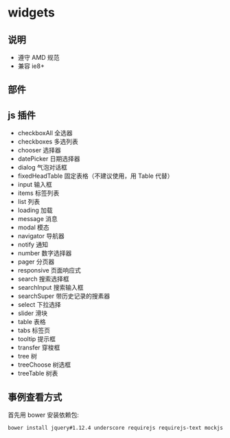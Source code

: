 # widgets

## 说明

* 遵守 AMD 规范
* 兼容 ie8+

## 部件



## js 插件

* checkboxAll 全选器
* checkboxes 多选列表
* chooser 选择器
* datePicker 日期选择器
* dialog 气泡对话框
* fixedHeadTable 固定表格（不建议使用，用 Table 代替）
* input 输入框
* items 标签列表
* list 列表
* loading 加载
* message 消息
* modal 模态
* navigator 导航器
* notify 通知
* number 数字选择器
* pager 分页器
* responsive 页面响应式
* search 搜索选择框
* searchInput 搜索输入框
* searchSuper 带历史记录的搜素器
* select 下拉选择
* slider 滑块
* table 表格
* tabs 标签页
* tooltip 提示框
* transfer 穿梭框
* tree 树
* treeChoose 树选框 
* treeTable 树表

## 事例查看方式

首先用 bower 安装依赖包:

```
bower install jquery#1.12.4 underscore requirejs requirejs-text mockjs
```

